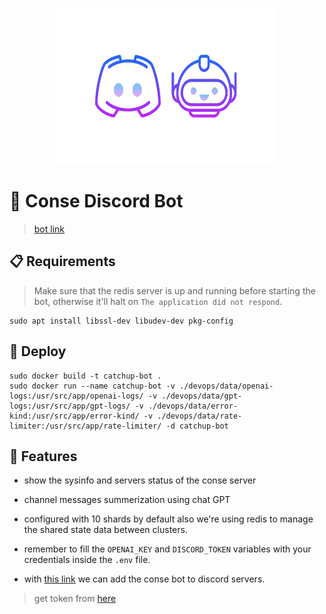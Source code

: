 <p align="center">
    <img width=350 height=250 src="https://github.com/wildonion/gem/blob/master/assets/disbot.png"
</p>

# 🤖 Conse Discord Bot

> [bot link](https://discord.com/api/oauth2/authorize?client_id=1092048595605270589&permissions=277025475584&scope=bot%20applications.commands)

## 📋 Requirements

> Make sure that the redis server is up and running before starting the bot, otherwise it'll halt on `The application did not respond`.

```console
sudo apt install libssl-dev libudev-dev pkg-config
```

## 🚀 Deploy

```console
sudo docker build -t catchup-bot .
sudo docker run --name catchup-bot -v ./devops/data/openai-logs:/usr/src/app/openai-logs/ -v ./devops/data/gpt-logs:/usr/src/app/gpt-logs/ -v ./devops/data/error-kind:/usr/src/app/error-kind/ -v ./devops/data/rate-limiter:/usr/src/app/rate-limiter/ -d catchup-bot
```

## 📱 Features

* show the sysinfo and servers status of the conse server

* channel messages summerization using chat GPT

* configured with 10 shards by default also we're using redis to manage the shared state data between clusters.

* remember to fill the `OPENAI_KEY` and `DISCORD_TOKEN` variables with your credentials inside the `.env` file.

* with [this link](https://discord.com/api/oauth2/authorize?client_id=1092048595605270589&permissions=277025475584&scope=bot%20applications.commands) we can add the conse bot to discord servers.  

> get token from [here](https://discord.com/developers/applications/1092048595605270589/bot)
